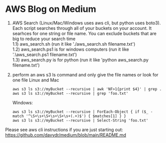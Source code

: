 # AWS Blog on Medium  
1) AWS Search (Linux/Mac/Windows uses aws cli, but python uses boto3). Each script searches through all of your buckets on your account. It searhces for one string or file name. You can exclude buckets that are big to reduce your search time  
   1.1) aws_search.sh  (run it like './aws_search.sh filename.txt')  
   1.2) aws_search.ps1 is for windows computers (run it like '.\aws_search.ps1 filename.txt')  
   1.3) aws_search.py is for python (run it like 'python aws_search.py filename.txt')  

2) perform an aws s3 ls command and only give the file names or look for one file
   Linux and Mac
     
   ```
   aws s3 ls s3://myBucket --recursive | awk 'NF>1{print $4}' | grep .  
   aws s3 ls s3://myBucket --recursive | grep 'foo.txt'
   ```
     
   Windows:  
   ```
   aws s3 ls s3://myBucket --recursive | ForEach-Object { if ($_ -match '^\S+\s+\S+\s+\S+\s+(.+)$') { $matches[1] } }
   aws s3 ls s3://myBucket --recursive | Select-String 'foo.txt'
   ```

 
   
Please see aws cli instructions if you are just starting out:  
https://github.com/davydr/medium/blob/main/README.md  
